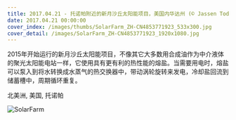 ```yaml
---
title: 2017.04.21 - 托诺帕附近的新月沙丘太阳能项目，美国内华达州 (© Jassen Todorov/Solent News/REX/Shutterstock)
date: 2017.04.21 00:00:00
cover_index: /images/thumbs/SolarFarm_ZH-CN4853771923_533x300.jpg
cover_detail: /images/SolarFarm_ZH-CN4853771923_1920x1080.jpg
---
```


2015年开始运行的新月沙丘太阳能项目，不像其它大多数用合成油作为中介液体的聚光太阳能电站一样，它使用具有更有利的热性能的熔盐。当需要用电时，熔盐可以泵入到将水转换成水蒸气的热交换器中，带动涡轮旋转来发电，冷却盐回流到储蓄槽中，周期循环重复。

北美洲, 美国, 托诺帕

![SolarFarm](/images/SolarFarm_ZH-CN4853771923_1920x1080.jpg)
